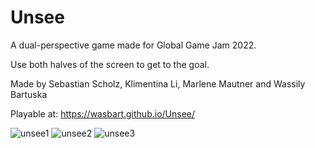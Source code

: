 # Unsee
A dual-perspective game made for Global Game Jam 2022.

Use both halves of the screen to get to the goal.

Made by Sebastian Scholz, Klimentina Li, Marlene Mautner and Wassily Bartuska

Playable at: https://wasbart.github.io/Unsee/

![unsee1](https://user-images.githubusercontent.com/23741274/201148940-159f3c41-432f-44e7-96df-31c570e42800.png)
![unsee2](https://user-images.githubusercontent.com/23741274/201148961-b6dd7af5-0795-40cc-ac38-b03cdd9e8780.jpg)
![unsee3](https://user-images.githubusercontent.com/23741274/201148972-1765a1b2-fea9-4432-9c89-83b49fc5d8d4.jpg)
